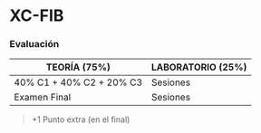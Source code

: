 # XC-FIB

### Evaluación

|	TEORÍA (75%)	|	LABORATORIO (25%)	|
|-------------------|-----------------------|
|40% C1  + 40% C2 + 20% C3| 	Sesiones	|
|	Examen Final	| 			Sesiones	|

> +1 Punto extra (en el final)
